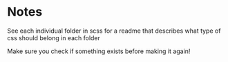 Notes
===

See each individual folder in scss for a readme that describes what type of css should belong in each folder

Make sure you check if something exists before making it again!

